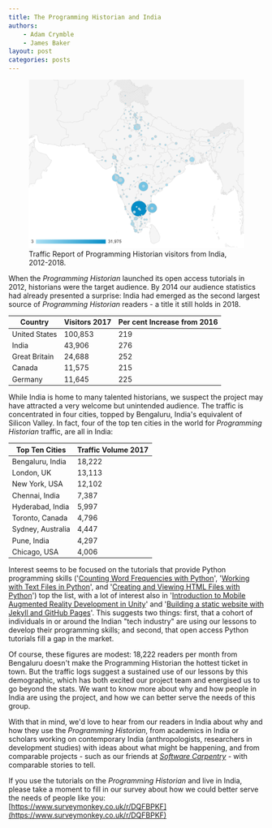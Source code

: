 ```yaml
---
title: The Programming Historian and India
authors:
    - Adam Crymble
    - James Baker
layout: post
categories: posts 
---
```


<p><figure><a href="/images/blog/programming-historian-india/programming-historian-india.png">
        <img src="/images/blog/programming-historian-india/programming-historian-india.png" alt=""/></a><figcaption>
    Traffic Report of Programming Historian visitors from India, 2012-2018.</figcaption></figure></p>
    
When the _Programming Historian_ launched its open access tutorials in 2012, historians were the target audience. By 2014 our audience statistics had already presented a surprise: India had emerged as the second largest source of _Programming Historian_ readers - a title it still holds in 2018.

Country | Visitors 2017 | Per cent Increase from 2016 |  
-- | -- | --
United States | 100,853 | 219 |
India | 43,906 | 276 |
Great Britain | 24,688 | 252 |
Canada | 11,575 | 215 |
Germany | 11,645 | 225 |

While India is home to many talented historians, we suspect the project may have attracted a very welcome but unintended audience. The traffic is concentrated in four cities, topped by Bengaluru, India's equivalent of Silicon Valley. In fact, four of the top ten cities in the world for _Programming Historian_ traffic, are all in India:

Top Ten Cities | Traffic Volume 2017
-- | -- 
Bengaluru, India | 18,222
London, UK | 13,113
New York, USA | 12,102  
Chennai, India | 7,387 
Hyderabad, India | 5,997
Toronto, Canada | 4,796  
Sydney, Australia | 4,447
Pune, India | 4,297
Chicago, USA | 4,006

Interest seems to be focused on the tutorials that provide Python programming skills ('[Counting Word Frequencies with Python](/lessons/counting-frequencies)', '[Working with Text Files in Python](/lessons/working-with-text-files)', and '[Creating and Viewing HTML Files with Python](/lessons/creating-and-viewing-html-files-with-python)') top the list, with a lot of interest also in '[Introduction to Mobile Augmented Reality Development in Unity](/lessons/intro-to-augmented-reality-with-unity)' and '[Building a static website with Jekyll and GitHub Pages](/lessons/building-static-sites-with-jekyll-github-pages)'. This suggests two things: first, that a cohort of individuals in or around the Indian "tech industry" are using our lessons to develop their programming skills; and second, that open access Python tutorials fill a gap in the market.

Of course, these figures are modest: 18,222 readers per month from Bengaluru doesn't make the Programming Historian the hottest ticket in town. But the traffic logs suggest a sustained use of our lessons by this demographic, which has both excited our project team and energised us to go beyond the stats. We want to know more about why and how people in India are using the project, and how we can better serve the needs of this group.

With that in mind, we'd love to hear from our readers in India about why and how they use the _Programming Historian_, from academics in India or scholars working on contemporary India (anthropologists, researchers in development studies) with ideas about what might be happening, and from comparable projects - such as our friends at _[Software Carpentry](https://software-carpentry.org/)_ - with comparable stories to tell.

If you use the tutorials on the _Programming Historian_ and live in India, please take a moment to fill in our survey about how we could better serve the needs of people like you: [https://www.surveymonkey.co.uk/r/DQFBPKF](https://www.surveymonkey.co.uk/r/DQFBPKF)

